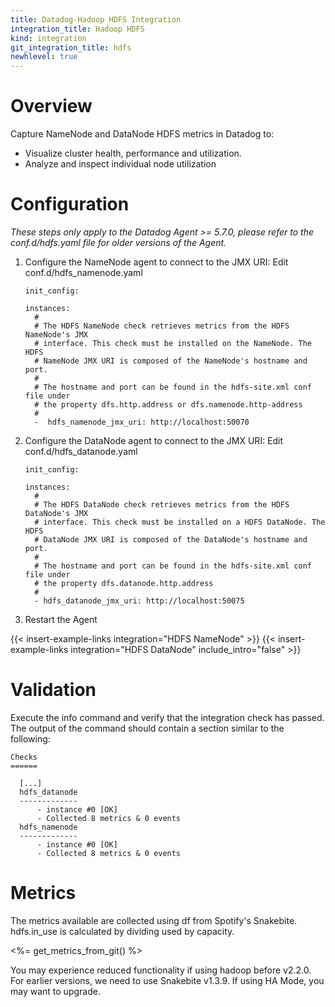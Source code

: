 ```yaml
---
title: Datadog-Hadoop HDFS Integration
integration_title: Hadoop HDFS
kind: integration
git_integration_title: hdfs
newhlevel: true
---
```

# Overview

Capture NameNode and DataNode HDFS metrics in Datadog to:

* Visualize cluster health, performance and utilization.
* Analyze and inspect individual node utilization

# Configuration

*These steps only apply to the Datadog Agent >= 5.7.0, please refer to the conf.d/hdfs.yaml file for older versions of the Agent.*

1.  Configure the NameNode agent to connect to the JMX URI: Edit conf.d/hdfs_namenode.yaml

        init_config:

        instances:
          #
          # The HDFS NameNode check retrieves metrics from the HDFS NameNode's JMX
          # interface. This check must be installed on the NameNode. The HDFS
          # NameNode JMX URI is composed of the NameNode's hostname and port.
          #
          # The hostname and port can be found in the hdfs-site.xml conf file under
          # the property dfs.http.address or dfs.namenode.http-address
          #
          -  hdfs_namenode_jmx_uri: http://localhost:50070

2.  Configure the DataNode agent to connect to the JMX URI: Edit conf.d/hdfs_datanode.yaml

        init_config:

        instances:
          #
          # The HDFS DataNode check retrieves metrics from the HDFS DataNode's JMX
          # interface. This check must be installed on a HDFS DataNode. The HDFS
          # DataNode JMX URI is composed of the DataNode's hostname and port.
          #
          # The hostname and port can be found in the hdfs-site.xml conf file under
          # the property dfs.datanode.http.address
          #
          - hdfs_datanode_jmx_uri: http://localhost:50075

3.  Restart the Agent

{{< insert-example-links integration="HDFS NameNode" >}}
{{< insert-example-links integration="HDFS DataNode" include_intro="false" >}}

# Validation

Execute the info command and verify that the integration check has passed. The output of the command should contain a section similar to the following:

    Checks
    ======

      [...]
      hdfs_datanode
      -------------
          - instance #0 [OK]
          - Collected 8 metrics & 0 events
      hdfs_namenode
      -------------
          - instance #0 [OK]
          - Collected 8 metrics & 0 events




# Metrics

The metrics available are collected using df from Spotify's Snakebite. hdfs.in_use is calculated by dividing used by capacity.

<%= get_metrics_from_git()
%>

You may experience reduced functionality if using hadoop before v2.2.0. For earlier versions, we need to use Snakebite v1.3.9. If using HA Mode, you may want to upgrade.
